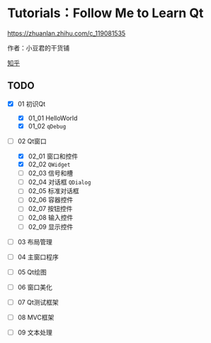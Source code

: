 # Tutorials：Follow Me to Learn Qt

https://zhuanlan.zhihu.com/c_119081535

作者：小豆君的干货铺

[知乎](https://www.zhihu.com/people/xiao-dou-jun-de-gan-huo-pu/activities) 

## TODO

- [x] 01 初识Qt
  - [x] 01_01 HelloWorld
  - [x] 01_02 `qDebug` 
- [ ] 02 Qt窗口
  - [x] 02_01 窗口和控件
  - [x] 02_02 `QWidget` 
  - [ ] 02_03 信号和槽
  - [ ] 02_04 对话框 `QDialog` 
  - [ ] 02_05 标准对话框
  - [ ] 02_06 容器控件
  - [ ] 02_07 按钮控件
  - [ ] 02_08 输入控件
  - [ ] 02_09 显示控件
- [ ] 03 布局管理
- [ ] 04 主窗口程序
- [ ] 05 Qt绘图
- [ ] 06 窗口美化
- [ ] 07 Qt测试框架
- [ ] 08 MVC框架
- [ ] 09 文本处理

